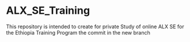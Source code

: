 # ALX_SE_Training
This repository is intended to create for private Study of online ALX SE for the Ethiopia Training Program 
the commit in the new branch

